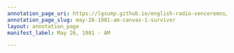 ```yaml
---
annotation_page_uri: https://lgsump.github.io/english-radio-venceremos/annotations/may-26-1981-am-canvas-1-survivor.json
annotation_page_slug: may-26-1981-am-canvas-1-survivor
layout: annotation_page
manifest_label: May 26, 1981 - AM

---
```

